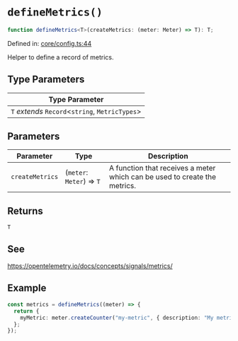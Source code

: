 # `defineMetrics()`

```ts
function defineMetrics<T>(createMetrics: (meter: Meter) => T): T;
```

Defined in: [core/config.ts:44](https://github.com/adobe/commerce-integration-starter-kit/blob/0491355cd9c4d5daa558197e4e07bc6e025afd47/packages/aio-lib-telemetry/source/core/config.ts#L44)

Helper to define a record of metrics.

## Type Parameters

| Type Parameter                                    |
| ------------------------------------------------- |
| `T` _extends_ `Record`\<`string`, `MetricTypes`\> |

## Parameters

| Parameter       | Type                      | Description                                                               |
| --------------- | ------------------------- | ------------------------------------------------------------------------- |
| `createMetrics` | (`meter`: `Meter`) => `T` | A function that receives a meter which can be used to create the metrics. |

## Returns

`T`

## See

https://opentelemetry.io/docs/concepts/signals/metrics/

## Example

```ts
const metrics = defineMetrics((meter) => {
  return {
    myMetric: meter.createCounter("my-metric", { description: "My metric" }),
  };
});
```
